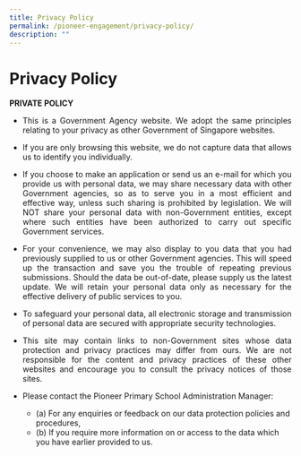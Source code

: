 ```yaml
---
title: Privacy Policy
permalink: /pioneer-engagement/privacy-policy/
description: ""
---
```

# Privacy Policy
**PRIVATE POLICY**

* <p align="Justify">This is a Government Agency website. We adopt the same principles relating to your privacy as other Government of Singapore websites.
* <p align="Justify">If you are only browsing this website, we do not capture data that allows us to identify you individually.
* <p align="Justify">If you choose to make an application or send us an e-mail for which you provide us with personal data, we may share necessary data with other Government agencies, so as to serve you in a most efficient and effective way, unless such sharing is prohibited by legislation. We will NOT share your personal data with non-Government entities, except where such entities have been authorized to carry out specific Government services.
* <p align="Justify">For your convenience, we may also display to you data that you had previously supplied to us or other Government agencies. This will speed up the transaction and save you the trouble of repeating previous submissions. Should the data be out-of-date, please supply us the latest update. We will retain your personal data only as necessary for the effective delivery of public services to you.
* <p align="Justify">To safeguard your personal data, all electronic storage and transmission of personal data are secured with appropriate security technologies.
* <p align="Justify">This site may contain links to non-Government sites whose data protection and privacy practices may differ from ours. We are not responsible for the content and privacy practices of these other websites and encourage you to consult the privacy notices of those sites.
* <p align="Justify">Please contact the Pioneer Primary School Administration Manager: </p>
	
	* (a) For any enquiries or feedback on our data protection policies and procedures, 
	* (b) If you require more information on or access to the data which you have earlier provided to us.
